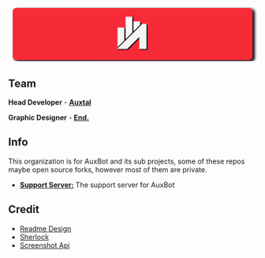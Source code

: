 ![banner.png](https://github.com/auxBot-discord-bot/.github/blob/main/images/banner.png)

## Team

**Head Developer** - [**Auxtal**](https://discordapp.com/users/327745755789918208)

**Graphic Designer** - [**End.**](https://discordapp.com/users/334294882862497792)

## Info

This organization is for AuxBot and its sub projects, some of these repos maybe open source forks, however most of them are private.

- [**Support Server:**](https://discord.gg/4MqyYdgz7z) The support server for AuxBot

## Credit

- [Readme Design](https://github.com/mixtape-bot/.github/blob/main/profile/README.md)
- [Sherlock](https://github.com/AmbroseBot/async-sherlock)
- [Screenshot Api](https://github.com/yukikaze-bot/screenshot)
